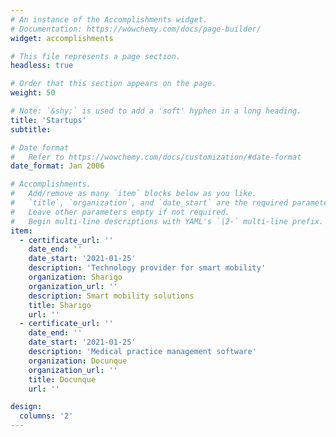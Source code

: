 ```yaml
---
# An instance of the Accomplishments widget.
# Documentation: https://wowchemy.com/docs/page-builder/
widget: accomplishments

# This file represents a page section.
headless: true

# Order that this section appears on the page.
weight: 50

# Note: `&shy;` is used to add a 'soft' hyphen in a long heading.
title: 'Startups'
subtitle:

# Date format
#   Refer to https://wowchemy.com/docs/customization/#date-format
date_format: Jan 2006

# Accomplishments.
#   Add/remove as many `item` blocks below as you like.
#   `title`, `organization`, and `date_start` are the required parameters.
#   Leave other parameters empty if not required.
#   Begin multi-line descriptions with YAML's `|2-` multi-line prefix.
item:
  - certificate_url: ''
    date_end: ''
    date_start: '2021-01-25'
    description: 'Technology provider for smart mobility'
    organization: Sharigo
    organization_url: ''
    description: Smart mobility solutions
    title: Sharigo 
    url: ''
  - certificate_url: ''
    date_end: ''
    date_start: '2021-01-25'
    description: 'Medical practice management software'
    organization: Docunque
    organization_url: ''
    title: Docunque
    url: ''

design:
  columns: '2'
---
```


